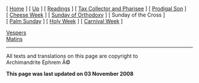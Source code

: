 \[ [Home](index.md) \] \[ [Up](triodion.md) \]
\[ [Readings](readLent.md) \]
\[ [Tax Collector and Pharisee](PubPharE.md) \]
\[ [Prodigal Son](ProdigalE.md) \] \[ [Cheese Week](cheese_week.md) \]
\[ [Sunday of Orthodoxy](sunday_of_orthodoxy.md) \]
\[ Sunday of the Cross \] \[ [Palm Sunday](palm.md) \]
\[ [Holy Week](holyweek.md) \] \[ [Carnival Week](carnival_week.md) \]

[Vespers](cross_vespers.md)\
[Matins](matins.md)

------------------------------------------------------------------------

All texts and translations on this page are copyright to\
Archimandrite Ephrem Â©

**This page was last updated on 03 November 2008**
